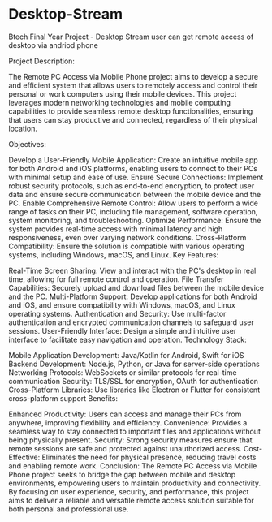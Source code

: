 # Desktop-Stream
Btech Final Year Project - Desktop Stream user can get remote access of desktop via andriod phone

Project Description:

The Remote PC Access via Mobile Phone project aims to develop a secure and efficient system that allows users to remotely access and control their personal or work computers using their mobile devices. This project leverages modern networking technologies and mobile computing capabilities to provide seamless remote desktop functionalities, ensuring that users can stay productive and connected, regardless of their physical location.

Objectives:

Develop a User-Friendly Mobile Application: Create an intuitive mobile app for both Android and iOS platforms, enabling users to connect to their PCs with minimal setup and ease of use.
Ensure Secure Connections: Implement robust security protocols, such as end-to-end encryption, to protect user data and ensure secure communication between the mobile device and the PC.
Enable Comprehensive Remote Control: Allow users to perform a wide range of tasks on their PC, including file management, software operation, system monitoring, and troubleshooting.
Optimize Performance: Ensure the system provides real-time access with minimal latency and high responsiveness, even over varying network conditions.
Cross-Platform Compatibility: Ensure the solution is compatible with various operating systems, including Windows, macOS, and Linux.
Key Features:

Real-Time Screen Sharing: View and interact with the PC's desktop in real time, allowing for full remote control and operation.
File Transfer Capabilities: Securely upload and download files between the mobile device and the PC.
Multi-Platform Support: Develop applications for both Android and iOS, and ensure compatibility with Windows, macOS, and Linux operating systems.
Authentication and Security: Use multi-factor authentication and encrypted communication channels to safeguard user sessions.
User-Friendly Interface: Design a simple and intuitive user interface to facilitate easy navigation and operation.
Technology Stack:

Mobile Application Development: Java/Kotlin for Android, Swift for iOS
Backend Development: Node.js, Python, or Java for server-side operations
Networking Protocols: WebSockets or similar protocols for real-time communication
Security: TLS/SSL for encryption, OAuth for authentication
Cross-Platform Libraries: Use libraries like Electron or Flutter for consistent cross-platform support
Benefits:

Enhanced Productivity: Users can access and manage their PCs from anywhere, improving flexibility and efficiency.
Convenience: Provides a seamless way to stay connected to important files and applications without being physically present.
Security: Strong security measures ensure that remote sessions are safe and protected against unauthorized access.
Cost-Effective: Eliminates the need for physical presence, reducing travel costs and enabling remote work.
Conclusion:
The Remote PC Access via Mobile Phone project seeks to bridge the gap between mobile and desktop environments, empowering users to maintain productivity and connectivity. By focusing on user experience, security, and performance, this project aims to deliver a reliable and versatile remote access solution suitable for both personal and professional use.
